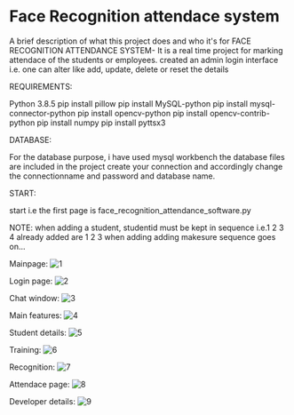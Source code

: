 # Face Recognition attendace system
A brief description of what this project does and who it's for FACE RECOGNITION ATTENDANCE SYSTEM- It is a real time project for marking attendace of the students or employees. created an admin login interface i.e. one can alter like add, update, delete or reset the details


REQUIREMENTS:

Python 3.8.5
pip install pillow
pip install MySQL-python
pip install mysql-connector-python
pip install opencv-python
pip install opencv-contrib-python
pip install numpy
pip install pyttsx3

DATABASE:

For the database purpose, i have used mysql workbench the database files are included in the project 
create your connection and accordingly change the connectionname and password and database name.

START:

start i.e the first page is face_recognition_attendance_software.py

NOTE:
when adding a student, studentid must be kept in sequence i.e.1 2 3 4 already added are 1 2 3 when adding adding makesure sequence goes on...

Mainpage:
![1](https://user-images.githubusercontent.com/97884777/170883876-76a689a1-41b3-4f6e-83cb-8579c4d8cb45.png)

Login page:
![2](https://user-images.githubusercontent.com/97884777/170884073-a58d6ce1-e0dc-4fd2-9037-b278ff57a4de.png)

Chat window:
![3](https://user-images.githubusercontent.com/97884777/170884079-d4f233c7-7eb6-4cc1-84da-c81d2a5bb897.png)

Main features:
![4](https://user-images.githubusercontent.com/97884777/170884080-cbcb3db6-18c2-4831-8041-43cd8e09bd5e.png)

Student details:
![5](https://user-images.githubusercontent.com/97884777/170884085-cbdbc34b-dabc-44b0-96df-b43168fa90e8.png)

Training:
![6](https://user-images.githubusercontent.com/97884777/170884089-54bb33f7-6096-41b3-a47c-fb0f832b0094.png)

Recognition:
![7](https://user-images.githubusercontent.com/97884777/170884091-06e89ad0-15fb-4830-b6b7-4c6ee2076b58.png)

Attendace page:
![8](https://user-images.githubusercontent.com/97884777/170884094-34438b0a-8a66-4250-826c-bd667026c875.png)

Developer details:
![9](https://user-images.githubusercontent.com/97884777/170884095-d4b989e5-8556-4dbd-bf80-b42bc8f745fd.png)
